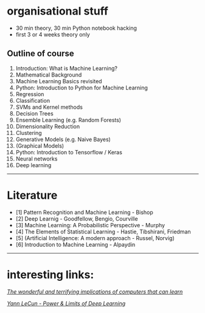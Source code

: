 # organisational stuff

- 30 min theory, 30 min Python notebook hacking
- first 3 or 4 weeks theory only

## Outline of course

1. Introduction: What is Machine Learning? 
2. Mathematical Background 
3. Machine Learning Basics revisited
4. Python: Introduction to Python for Machine Learning
5. Regression
6. Classification 
8. SVMs and Kernel methods
9. Decision Trees
10. Ensemble Learning (e.g. Random Forests)
11. Dimensionality Reduction
12. Clustering 
13. Generative Models (e.g. Naive Bayes)
14. (Graphical Models)
15. Python: Introduction to Tensorflow / Keras
17. Neural networks
17. Deep learning

------------
# Literature

- [1] Pattern Recognition and Machine Learning - Bishop
- [2] Deep Learnig - Goodfellow, Bengio, Courville
- [3] Machine Learning: A Probabilistic Perspective - Murphy
- [4] The Elements of Statistical Learning - Hastie, Tibshirani, Friedman
- [5] (Artificial Intelligence: A modern approach - Russel, Norvig)
- [6] Introduction to Machine Learning - Alpaydin

----

# interesting links:

[*The wonderful and terrifying implications of computers that can learn*](https://www.youtube.com/watch?v=t4kyRyKyOpo)

[*Yann LeCun - Power & Limits of Deep Learning*](https://www.youtube.com/watch?v=0tEhw5t6rhc)

